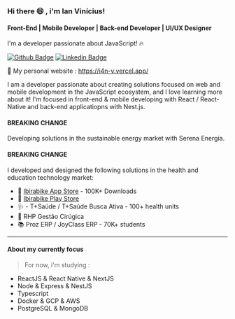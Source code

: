 ### Hi there 😄 , i'm Ian Vinícius!
#### Front-End | Mobile Developer | Back-end Developer | UI/UX Designer 
I'm a developer passionate about JavaScript! 🔥 

[![Github Badge](https://img.shields.io/badge/-Github-000?style=flat-square&logo=Github&logoColor=white&link=https://github.com/i4n-v)](https://github.com/i4n-v)
[![Linkedin Badge](https://img.shields.io/badge/-LinkedIn-blue?style=flat-square&logo=Linkedin&logoColor=white&link=https://www.linkedin.com/in/i4n-v/)](https://www.linkedin.com/in/i4n-v/)

:link: My personal website : https://i4n-v.vercel.app/

I am a developer passionate about creating solutions focused on web and mobile development in the JavaScript ecosystem, and I love learning more about it!
I'm focused in front-end & mobile developing with React / React-Native and back-end applicatiopns with Nest.js.

#### BREAKING CHANGE

Developing solutions in the sustainable energy market with Serena Energia.

#### BREAKING CHANGE

I developed and designed the following solutions in the health and education technology market:

- 🍎 [Ibirabike App Store](https://apps.apple.com/us/app/ibirabike/id6444320108) - 100K+ Downloads
- 🤖 [Ibirabike Play Store](https://play.google.com/store/apps/details?id=com.ibirabike.user&hl=en_US)
- 🩺 - T+Saúde / T+Saúde Busca Ativa - 100+ health units
- 🏥 RHP Gestão Cirúgica
- 📚 Proz ERP / JoyClass ERP - 70K+ students 


---

#### About my currently focus
> For now, i'm studying :
  - ReactJS & React Native & NextJS
  - Node & Express & NestJS 
  - Typescript
  - Docker & GCP & AWS
  - PostgreSQL & MongoDB
